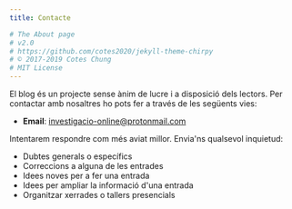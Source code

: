 ```yaml
---
title: Contacte

# The About page
# v2.0
# https://github.com/cotes2020/jekyll-theme-chirpy
# © 2017-2019 Cotes Chung
# MIT License
---
```



El blog és un projecte sense ànim de lucre i a disposició dels lectors. Per contactar amb nosaltres ho pots fer a través de les següents vies: 
* **Email**: investigacio-online@protonmail.com

Intentarem respondre com més aviat millor. Envia'ns qualsevol inquietud:
* Dubtes generals o específics
* Correccions a alguna de les entrades
* Idees noves per a fer una entrada
* Idees per ampliar la informació d'una entrada
* Organitzar xerrades o tallers presencials